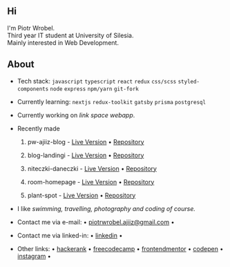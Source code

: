 <h2>Hi </h2>
<p>I'm Piotr Wrobel.<br />
Third year IT student at University of Silesia.<br />
Mainly interested in Web Development.</p>

## About
* Tech stack: `javascript` `typescript` `react` `redux` `css/scss` `styled-components` `node` `express` `npm/yarn` `git-fork`
* Currently learning: `nextjs` `redux-toolkit` `gatsby` `prisma` `postgresql` 
* Currently working on *link space webapp*.
* Recently made

  1. pw-ajiiz-blog - [Live Version](https://pw-ajiiz-blog.netlify.app/) • [Repository](https://github.com/ajiiz/pw-ajiiz-blog)

  2. blog-landingi - [Live Version](https://github.com/ajiiz/blog-landingi-react) • [Repository](https://github.com/ajiiz/blog-landingi-react)
  
  3. niteczki-daneczki - [Live Version](https://niteczki-daneczki.netlify.app/) • [Repository](https://github.com/ajiiz/niteczki-daneczki-website)

  4. room-homepage - [Live Version](https://room-home-ajiiz.netlify.app/home) • [Repository](https://github.com/ajiiz/room-homepage-react)
  
  5. plant-spot - [Live Version](https://plantspot.netlify.app/) • [Repository](https://github.com/ajiiz/plants-react-app) 
 
* I like *swimming, travelling, photography and coding of course.*
* Contact me via e-mail: • piotrwrobel.ajiiz@gmail.com • 
* Contact me via linked-in: • <a href="https://www.linkedin.com/in/piotrwrobel-ajiiz/">linkedin</a> •
* Other links: • <a href="https://www.hackerrank.com/ajiiz"> hackerank</a> • <a href="https://www.freecodecamp.org/ajiiz">freecodecamp</a> • <a href="https://www.frontendmentor.io/profile/ajiiz">frontendmentor</a> • <a href="https://codepen.io/ajiiz/pens/public">codepen</a> • <a href="https://www.instagram.com/pvvrbl/">instagram</a> •
